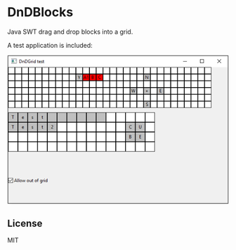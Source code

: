# DnDBlocks

Java SWT drag and drop blocks into a grid.

A test application is included:

![alt tag](Screenshot.png)

License
----

MIT
